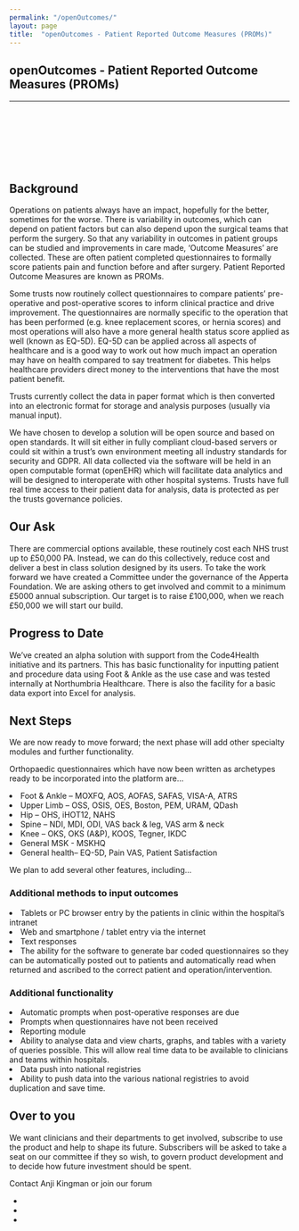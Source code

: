 ```yaml
---
permalink: "/openOutcomes/"
layout: page
title:  "openOutcomes - Patient Reported Outcome Measures (PROMs)"
---
```


<section class="bg-primary text-white" id="about" style="padding-bottom:50px">
      <div class="container text-center">
        <h2 class="mb-4">openOutcomes - Patient Reported Outcome Measures (PROMs)</h2>
       </div>
       <hr class="light my-4">
</section>

<section id="PROMs" style="padding-top:50px">
    <div class="container">
      <div class="row">
        <div class="col-lg-12">
              <p align="left"><h2>Background</h2>
              <p align="left">Operations on patients always have an impact, hopefully for the better, sometimes for the worse. There is variability in outcomes, which can depend on patient factors but can also depend upon the surgical teams that perform the surgery. So that any variability in outcomes in patient groups can be studied and improvements in care made, ‘Outcome Measures’ are collected. These are often patient completed questionnaires to formally score patients pain and function before and after surgery. Patient Reported Outcome Measures are known as PROMs.</p>
              <p align="left">Some trusts now routinely collect questionnaires to compare patients’ pre-operative and post-operative scores to inform clinical practice and drive improvement. The questionnaires are normally specific to the operation that has been performed (e.g. knee replacement scores, or hernia scores) and most operations will also have a more general health status score applied as well (known as EQ-5D). EQ-5D can be applied across all aspects of healthcare and is a good way to work out how much impact an operation may have on health compared to say treatment for diabetes. This helps healthcare providers direct money to the interventions that have the most patient benefit.</p>
              <p align="left">Trusts currently collect the data in paper format which is then converted into an electronic format for storage and analysis purposes (usually via manual input).</p>
              <p align="left">We have chosen to develop a solution will be open source and based on open standards. It will sit either in fully compliant cloud-based servers or could sit within a trust’s own environment meeting all industry standards for security and GDPR. All data collected via the software will be held in an open computable format (openEHR) which will facilitate data analytics and will be designed to interoperate with other hospital systems. Trusts have full real time access to their patient data for analysis, data is protected as per the trusts governance policies.</p>
              <p align="left"><h2>Our Ask</h2></p>
              <p align="left">There are commercial options available, these routinely cost each NHS trust up to £50,000 PA. Instead, we can do this collectively, reduce cost and deliver a best in class solution designed by its users. To take the work forward we have created a Committee under the governance of the Apperta Foundation. We are asking others to get involved and commit to a minimum £5000 annual subscription. Our target is to raise £100,000, when we reach £50,000 we will start our build.</p>
              <p align="left"><h2>Progress to Date</h2></p>
              <p align="left">We’ve created an alpha solution with support from the Code4Health initiative and its partners. This has basic functionality for inputting patient and procedure data using Foot & Ankle as the use case and was tested internally at Northumbria Healthcare. There is also the facility for a basic data export into Excel for analysis.</p>
              <p align="left"><h2>Next Steps</h2></p>
              <p align="left">We are now ready to move forward; the next phase will add other specialty modules and further functionality.</p>
              <p align="left">Orthopaedic questionnaires which have now been written as archetypes ready to be incorporated into the platform are...</p>
              <li align="left">Foot & Ankle – MOXFQ, AOS, AOFAS, SAFAS, VISA-A, ATRS</li>
              <li align="left">Upper Limb – OSS, OSIS, OES, Boston, PEM, URAM, QDash</li>
              <li align="left">Hip – OHS, iHOT12, NAHS</li>
              <li align="left">Spine – NDI, MDI, ODI, VAS back & leg, VAS arm & neck</li>
              <li align="left">Knee – OKS, OKS (A&P), KOOS, Tegner, IKDC</li>
              <li align="left">General MSK - MSKHQ</li>
              <li align="left">General health– EQ-5D, Pain VAS, Patient Satisfaction</li>
              <p align="left">We plan to add several other features, including...</p>
              <p align="left"><h3>Additional methods to input outcomes</h3></p>
              <li align="left">Tablets or PC browser entry by the patients in clinic within the hospital’s intranet</li>
              <li align="left">Web and smartphone / tablet entry via the internet</li>
              <li align="left">Text responses</li>
              <li align="left">The ability for the software to generate bar coded questionnaires so they can be automatically posted out to patients and automatically read when returned and ascribed to the correct patient and operation/intervention.</li>
              <p align="left"><h3>Additional functionality</h3></p>
              <li align="left">Automatic prompts when post-operative responses are due</li>
              <li align="left">Prompts when questionnaires have not been received</li>
              <li align="left">Reporting module</li>
              <li align="left">Ability to analyse data and view charts, graphs, and tables with a variety of queries possible. This will allow real time data to be available to clinicians and teams within hospitals.</li>
              <li align="left">Data push into national registries</li>
              <li align="left">Ability to push data into the various national registries to avoid duplication and save time.</li>
              <p align="left"><h2>Over to you</h2></p>
              <p align="left">We want clinicians and their departments to get involved, subscribe to use the product and help to shape its future. Subscribers will be asked to take a seat on our committee if they so wish, to govern product development and to decide how future investment should be spent.</p>
              <p>Contact Anji Kingman or join our forum</p>
              <div class="row">
                <ul>
                  <li><a href="mailto:angela.kingman@northumbria-healthcare.nhs.uk"><i class="fas fa-envelope fa-2x sr-contact"></i></a></li>     
                  <li><a href="https://twitter.com/outcomes_proms"> <i class="fab fa-twitter fa-2x sr-contact"></i></a></li>
                  <li><a href="https://forums.apperta.org/c/proms-subcommitee "><i class="fas fa-comments fa-2x sr-contact"></i></a></li>
                </ul>
              </div>            
          </div>
      </div>
  </div>
</section>
